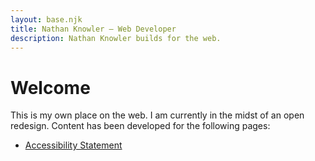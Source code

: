 ```yaml
---
layout: base.njk
title: Nathan Knowler – Web Developer
description: Nathan Knowler builds for the web.
---
```


# Welcome

This is my own place on the web. I am currently in the midst of an open
redesign. Content has been developed for the following pages:

- [Accessibility Statement](/accessibility/)
